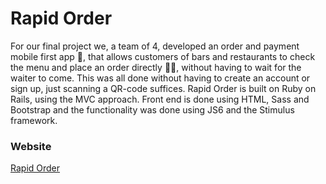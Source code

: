 # Rapid Order

For our final project we, a team of 4, developed an order and payment mobile first app 📱, that allows customers of bars and restaurants to check the menu and place an order directly 🍻🍝, without having to wait for the waiter to come. This was all done without having to create an account or sign up, just scanning a QR-code suffices. Rapid Order is built on Ruby on Rails, using the MVC approach. Front end is done using HTML, Sass and Bootstrap and the functionality was done using JS6 and the Stimulus framework.

### Website
[Rapid Order](https://www.rapidorder.org/)
